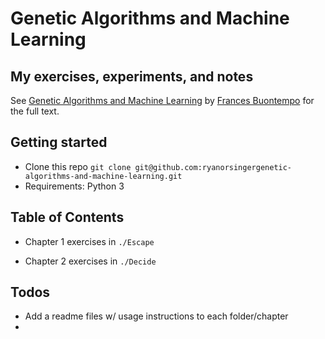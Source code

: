 # Genetic Algorithms and Machine Learning

## My exercises, experiments, and notes

See [Genetic Algorithms and Machine Learning](https://pragprog.com/book/fbmach/genetic-algorithms-and-machine-learning-for-programmers) by [Frances Buontempo](https://about.me/frances_buontempo) for the full text.

## Getting started

- Clone this repo `git clone git@github.com:ryanorsingergenetic-algorithms-and-machine-learning.git`
- Requirements: Python 3

## Table of Contents

- Chapter 1 exercises in `./Escape` 

- Chapter 2 exercises in `./Decide`



## Todos

- Add a readme files w/ usage instructions to each folder/chapter
- 
